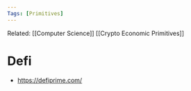 ```yaml
---
Tags: [Primitives]
---
```

Related: [[Computer Science]] [[Crypto Economic Primitives]]
# Defi
- https://defiprime.com/


